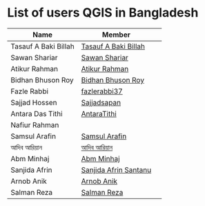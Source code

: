 # List of users QGIS in Bangladesh


| Name                   | Member                                                                                  |                                       |
|------------------------|-----------------------------------------------------------------------------------------|---------------------------------------------|
| Tasauf A Baki Billah   | [Tasauf A Baki Billah](https://www.facebook.com/tasauf.ribin)                     |                                                                  |                               
| Sawan Shariar          | [Sawan Shariar](https://www.facebook.com/sshariar1991)                     |                                      |
| Atikur Rahman          | [Atikur Rahman](https://www.facebook.com/arpon.nil)         |                                       |
| Bidhan Bhuson Roy      | [Bidhan Bhuson Roy](https://www.facebook.com/bbroy13)                                   |                                       |
| Fazle Rabbi            | [fazlerabbi37](https://www.facebook.com/fazlerabbi.riyon)                         |                                       |
| Sajjad Hossen          | [Sajjadsapan](https://www.facebook.com/sajjadsapan)                           |                                       |
| Antara Das Tithi       | [AntaraTithi](https://www.facebook.com/antaratithi1)                           |                                       |
| Nafiur Rahman          |                                        |                                       |
| Samsul Arafin          | [Samsul Arafin](https://www.facebook.com/arefin.legacy)                                     |                                      |
|আদিব আরিয়ান           | [আদিব আরিয়ান](https://www.facebook.com/profile.php?id=100008333658140)     |
|Abm Minhaj             | [Abm Minhaj](https://www.facebook.com/suntu234)     |
|Sanjida Afrin          | [Sanjida Afrin Santanu](https://www.facebook.com/sanjida.santanu)     |
|Arnob Anik             | [Arnob Anik](https://www.facebook.com/arnob.anik.7)     |
|Salman Reza            | [Salman Reza](https://www.facebook.com/srezaback)     |
